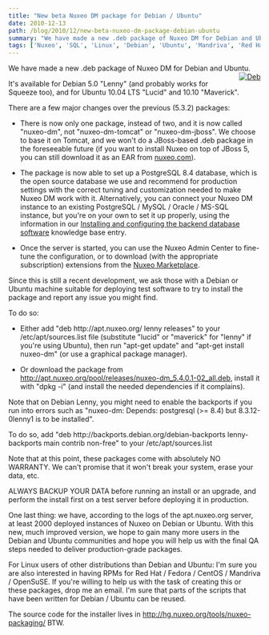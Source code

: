 ```yaml
---
title: "New beta Nuxeo DM package for Debian / Ubuntu"
date: 2010-12-13
path: /blog/2010/12/new-beta-nuxeo-dm-package-debian-ubuntu
summary: "We have made a new .deb package of Nuxeo DM for Debian and Ubuntu."
tags: ['Nuxeo', 'SQL', 'Linux', 'Debian', 'Ubuntu', 'Mandriva', 'Red Hat']
---
```


<p>We have made a new .deb package of Nuxeo DM for Debian and Ubuntu. <a style="float: right; margin-left: 5px;" href="http://blogs.nuxeo.com/.a/6a010536291c30970b0147e0a34458970b-popup" onclick="window.open( this.href, '_blank', 'width=640,height=480,scrollbars=no,resizable=no,toolbar=no,directories=no,location=no,menubar=no,status=no,left=0,top=0' ); return false"><img class="asset  asset-image at-xid-6a010536291c30970b0147e0a34458970b" alt="Deb" title="Deb" src="/images/6a010536291c30970b0147e0a34458970b-800wi.png" border="0" style="margin: 0px 0px 5px 5px;"></a>  </p>

<p>It's available for Debian 5.0 "Lenny" (and probably works for Squeeze too), and for Ubuntu 10.04 LTS "Lucid" and 10.10 "Maverick".</p>

<!-- more -->

<p>There are a few major changes over the previous (5.3.2) packages:</p>

<ul><li><p>There is now only one package, instead of two, and it is now called "nuxeo-dm", not "nuxeo-dm-tomcat" or "nuxeo-dm-jboss". We choose to base it on Tomcat, and we won't do a JBoss-based .deb package in the foreseeable future (if you want to install Nuxeo on top of JBoss 5, you can still download it as an EAR from <a href="http://www.nuxeo.com/en/downloads/download-dm-form">nuxeo.com</a>).</p></li>
<li><p>The package is now able to set up a PostgreSQL 8.4 database, which is the open source database we use and recommend for production settings with the correct tuning and customization needed to make Nuxeo DM work with it. Alternatively, you can connect your Nuxeo DM instance to an existing PostgreSQL / MySQL / Oracle / MS-SQL instance, but you're on your own to set it up properly, using the information in our <a href="https://doc.nuxeo.com/display/KB/Installing+and+configuring+the+backend+database+software">Installing and configuring the backend database software</a> knowledge base entry. </p></li>
<li><p>Once the server is started, you can use the Nuxeo Admin Center to fine-tune the configuration, or to download (with the appropriate subscription) extensions from the <a href="http://marketplace.nuxeo.com/">Nuxeo Marketplace</a>.</p></li>
</ul><p>Since this is still a recent development, we ask those with a Debian or Ubuntu machine suitable for deploying test software to try to install the package and report any issue you might find.</p><p>To do so:</p><ul><li><p>Either add "deb http://apt.nuxeo.org/ lenny releases" to your /etc/apt/sources.list file (substitute "lucid" or "maverick" for "lenny" if you're using Ubuntu), then run "apt-get update" and "apt-get install nuxeo-dm" (or use a graphical package manager).</p></li>
<li><p>Or download the package from <a href="http://apt.nuxeo.org/pool/releases/nuxeo-dm_5.4.0.1-02_all.deb">http://apt.nuxeo.org/pool/releases/nuxeo-dm_5.4.0.1-02_all.deb</a>, install it with "dpkg -i" (and install the needed dependencies if it complains).</p></li>
</ul><p>Note that on Debian Lenny, you might need to enable the backports if you run into errors such as "nuxeo-dm: Depends: postgresql (&gt;= 8.4) but 8.3.12-0lenny1 is to be installed".</p><p>To do so, add "deb http://backports.debian.org/debian-backports lenny-backports main contrib non-free" to your /etc/apt/sources.list</p><p>Note that at this point, these packages come with absolutely NO WARRANTY. We can't promise that it won't break your system, erase your data, etc.</p><p>ALWAYS BACKUP YOUR DATA before running an install or an upgrade, and perform the install first on a test server before deploying it in production.</p><p>One last thing: we have, according to the logs of the apt.nuxeo.org server, at least 2000 deployed instances of Nuxeo on Debian or Ubuntu. With this new, much improved version, we hope to gain many more users in the Debian and Ubuntu communities and hope you will help us with the final QA steps needed to deliver production-grade packages.</p><p>For Linux users of other distributions than Debian and Ubuntu: I'm sure you are also interested in having RPMs for Red Hat / Fedora / CentOS / Mandriva / OpenSuSE. If you're willing to help us with the task of creating this or these packages, drop me an email. I'm sure that parts of the scripts that have been written for Debian / Ubuntu can be reused.</p><p>The source code for the installer lives in <a href="http://hg.nuxeo.org/tools/nuxeo-packaging/">http://hg.nuxeo.org/tools/nuxeo-packaging/</a> BTW.</p>
 

